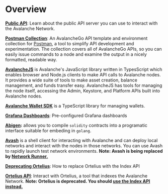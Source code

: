 # Overview

[**Public API**](public-api.md): Learn about the public API server you can use to interact with the Avalanche Network.

[**Postman Collection**](postman-avalanche-collection.md): An AvalancheGo API template and environment collection for [Postman](https://postman.com/), a tool to simplify API development and experimentation. The collection covers all of AvalancheGo APIs, so you can easily issue commands to a node and examine the output in a nicely formatted, readable way.

[**AvalancheJS**](avalanchejs/README.md) is Avalanche's JavaScript library written in TypesScript which enables browser and Node.js clients to make API calls to Avalanche nodes. It provides a wide suite of tools to make asset creation, balance management, and funds transfer easy. AvalancheJS has tools for managing the node itself, accessing the Admin, Keystore, and Platform APIs built into Avalanche nodes.

[**Avalanche Wallet SDK**](avalanche-wallet-sdk/README.md) is a TypeScript library for managing wallets.

[**Grafana Dashboards**](dashboards/README.mdx): Pre-configured Grafana dashboards

[**Abigen**](abigen.md)**:** allows you to compile `solidity` contracts into a programatic interface suitable for embeding in `golang`.

[**Avash**](avash.md) is a shell client for interacting with Avalanche and can deploy local networks and interact with the nodes in those networks. You can use Avash to rapidly launch test network environments. **Note: Avash is being replaced by [Network Runner.](netrunner.md)**

[**Deprecating Ortelius**](deprecating-ortelius.md): How to replace Ortelius with the Index API

[**Ortelius API**](ortelius.md): Interact with Ortelius, a tool that indexes the Avalanche Network. **Note: Ortelius is deprecated. You should [use the Index API instead.](deprecating-ortelius.md)**

